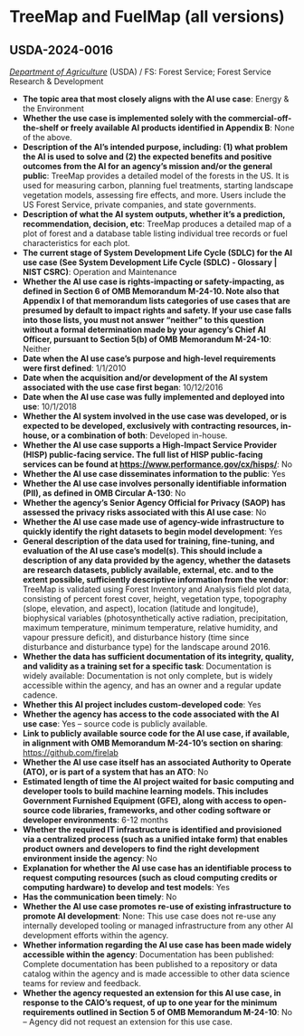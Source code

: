 # TreeMap and FuelMap (all versions)
## USDA-2024-0016
_[Department of Agriculture](<../3_agency/Department of Agriculture.md>)_ (USDA) / FS: Forest Service; Forest Service Research & Development


+ **The topic area that most closely aligns with the AI use case**: Energy & the Environment
+ **Whether the use case is implemented solely with the commercial-off-the-shelf or freely available AI products identified in Appendix B**: None of the above.
+ **Description of the AI’s intended purpose, including: (1) what problem the AI is used to solve and (2) the expected benefits and positive outcomes from the AI for an agency’s mission and/or the general public**: TreeMap provides a detailed model of the forests in the US. It is used for measuring carbon, planning fuel treatments, starting landscape vegetation models, assessing fire effects, and more. Users include the US Forest Service, private companies, and state governments.
+ **Description of what the AI system outputs, whether it’s a prediction, recommendation, decision, etc**: TreeMap produces a detailed map of a plot of forest and a database table listing individual tree records or fuel characteristics for each plot.
+ **The current stage of System Development Life Cycle (SDLC) for the AI use case (See System Development Life Cycle (SDLC) - Glossary | NIST CSRC)**: Operation and Maintenance
+ **Whether the AI use case is rights-impacting or safety-impacting, as defined in Section 6 of OMB Memorandum M-24-10. Note also that Appendix I of that memorandum lists categories of use cases that are presumed by default to impact rights and safety. If your use case falls into those lists, you must not answer “neither” to this question without a formal determination made by your agency’s Chief AI Officer, pursuant to Section 5(b) of OMB Memorandum M-24-10**: Neither
+ **Date when the AI use case’s purpose and high-level requirements were first defined**: 1/1/2010
+ **Date when the acquisition and/or development of the AI system associated with the use case first began**: 10/12/2016
+ **Date when the AI use case was fully implemented and deployed into use**: 10/1/2018
+ **Whether the AI system involved in the use case was developed, or is expected to be developed, exclusively with contracting resources, in-house, or a combination of both**: Developed in-house.
+ **Whether the AI use case supports a High-Impact Service Provider (HISP) public-facing service. The full list of HISP public-facing services can be found at https://www.performance.gov/cx/hisps/**: No
+ **Whether the AI use case disseminates information to the public**: Yes
+ **Whether the AI use case involves personally identifiable information (PII), as defined in OMB Circular A-130**: No
+ **Whether the agency’s Senior Agency Official for Privacy (SAOP) has assessed the privacy risks associated with this AI use case**: No
+ **Whether the AI use case made use of agency-wide infrastructure to quickly identify the right datasets to begin model development**: Yes
+ **General description of the data used for training, fine-tuning, and evaluation of the AI use case’s model(s). This should include a description of any data provided by the agency, whether the datasets are research datasets, publicly available, external, etc. and to the extent possible, sufficiently descriptive information from the vendor**: TreeMap is validated using Forest Inventory and Analysis field plot data, consisting of percent forest cover, height, vegetation type, topography (slope, elevation, and aspect), location (latitude and longitude), biophysical variables (photosynthetically active radiation, precipitation, maximum temperature, minimum temperature, relative humidity, and vapour pressure deficit), and disturbance history (time since disturbance and disturbance type) for the landscape around 2016.
+ **Whether the data has sufficient documentation of its integrity, quality, and validity as a training set for a specific task**: Documentation is widely available: Documentation is not only complete, but is widely accessible within the agency, and has an owner and a regular update cadence.
+ **Whether this AI project includes custom-developed code**: Yes
+ **Whether the agency has access to the code associated with the AI use case**: Yes – source code is publicly available.
+ **Link to publicly available source code for the AI use case, if available, in alignment with OMB Memorandum M-24-10’s section on sharing**: https://github.com/firelab
+ **Whether the AI use case itself has an associated Authority to Operate (ATO), or is part of a system that has an ATO**: No
+ **Estimated length of time the AI project waited for basic computing and developer tools to build machine learning models. This includes Government Furnished Equipment (GFE), along with access to open-source code libraries, frameworks, and other coding software or developer environments**: 6-12 months
+ **Whether the required IT infrastructure is identified and provisioned via a centralized process (such as a unified intake form) that enables product owners and developers to find the right development environment inside the agency**: No
+ **Explanation for whether the AI use case has an identifiable process to request computing resources (such as cloud computing credits or computing hardware) to develop and test models**: Yes
+ **Has the communication been timely**: No
+ **Whether the AI use case promotes re-use of existing infrastructure to promote AI development**: None: This use case does not re-use any internally developed tooling or managed infrastructure from any other AI development efforts within the agency.
+ **Whether information regarding the AI use case has been made widely accessible within the agency**: Documentation has been published: Complete documentation has been published to a repository or data catalog within the agency and is made accessible to other data science teams for review and feedback.
+ **Whether the agency requested an extension for this AI use case, in response to the CAIO’s request, of up to one year for the minimum requirements outlined in Section 5 of OMB Memorandum M-24-10**: No – Agency did not request an extension for this use case.